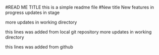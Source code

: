 #READ ME TITLE
this is a simple readme file
#New title
New features in progress
updates in stage

more updates in working directory

this lines was added from local git repository
more updates in working directory

this lines was added from github
